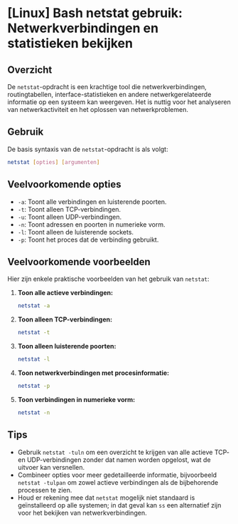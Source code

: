 # [Linux] Bash netstat gebruik: Netwerkverbindingen en statistieken bekijken

## Overzicht
De `netstat`-opdracht is een krachtige tool die netwerkverbindingen, routingtabellen, interface-statistieken en andere netwerkgerelateerde informatie op een systeem kan weergeven. Het is nuttig voor het analyseren van netwerkactiviteit en het oplossen van netwerkproblemen.

## Gebruik
De basis syntaxis van de `netstat`-opdracht is als volgt:

```bash
netstat [opties] [argumenten]
```

## Veelvoorkomende opties
- `-a`: Toont alle verbindingen en luisterende poorten.
- `-t`: Toont alleen TCP-verbindingen.
- `-u`: Toont alleen UDP-verbindingen.
- `-n`: Toont adressen en poorten in numerieke vorm.
- `-l`: Toont alleen de luisterende sockets.
- `-p`: Toont het proces dat de verbinding gebruikt.

## Veelvoorkomende voorbeelden
Hier zijn enkele praktische voorbeelden van het gebruik van `netstat`:

1. **Toon alle actieve verbindingen:**
   ```bash
   netstat -a
   ```

2. **Toon alleen TCP-verbindingen:**
   ```bash
   netstat -t
   ```

3. **Toon alleen luisterende poorten:**
   ```bash
   netstat -l
   ```

4. **Toon netwerkverbindingen met procesinformatie:**
   ```bash
   netstat -p
   ```

5. **Toon verbindingen in numerieke vorm:**
   ```bash
   netstat -n
   ```

## Tips
- Gebruik `netstat -tuln` om een overzicht te krijgen van alle actieve TCP- en UDP-verbindingen zonder dat namen worden opgelost, wat de uitvoer kan versnellen.
- Combineer opties voor meer gedetailleerde informatie, bijvoorbeeld `netstat -tulpan` om zowel actieve verbindingen als de bijbehorende processen te zien.
- Houd er rekening mee dat `netstat` mogelijk niet standaard is geïnstalleerd op alle systemen; in dat geval kan `ss` een alternatief zijn voor het bekijken van netwerkverbindingen.
